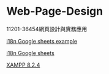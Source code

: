 # Web-Page-Design

11201-36454網頁設計與實務應用

[i18n Google sheets example](https://docs.google.com/spreadsheets/d/16ut3yQ8K6vY7XP12HpF_D1WNljqwuG-EyxGfq_47Yss)

[i18n Google sheets](https://docs.google.com/spreadsheets/d/1sp-Rw0xcjd-nEMIacbVywY5zIlCbBGr-Ja9EF0DgJfg)

[XAMPP 8.2.4](https://sourceforge.net/projects/xampp/files/XAMPP%20Windows/8.2.4/)